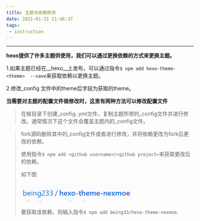 ```yaml
---
title: 主题与依赖修改
date: 2021-01-31 21:46:37
tags:
 - instruction
---
```


___

<!--more-->

__hexo提供了许多主题供使用，我们可以通过更换依赖的方式来更换主题。__

1.如果主题已经在__hexo__上发布，可以通过指令`$ npm add hexo-theme-<theme>  --save`来获取依赖以更换主题。

2.修改_config 文件中的theme后字段为获取的theme。

__当需要对主题的配置文件做修改时，这里有两种方法可以修改配置文件__

> 在根目录下创建_config.<theme>.yml文件，复制主题所带的_config文件并进行修改。通常情况下这个文件会覆盖主题内的_config文件。

> fork源码删除其中的_config文件或者进行修改，并将依赖更改为fork后更改的依赖。
>
> 使用指令`$ npm add <github username>/<github project>`来获取更改后的依赖。
>
> 如下图
>
> ![](主题与依赖修改/being233_1.png)
>
> 要获取该依赖，则输入指令`$ npm add being33/hexo-theme-nexmoe`.